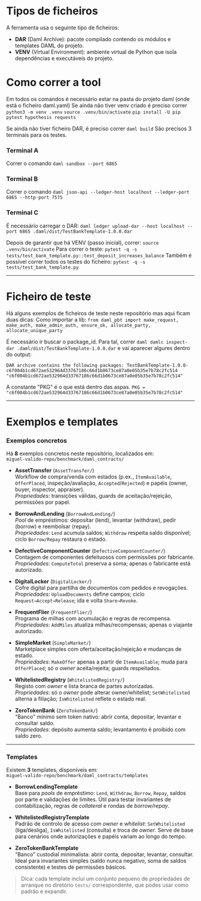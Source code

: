 # Tipos de ficheiros
A ferramenta usa o seguinte tipo de ficheiros:
- **DAR** (Daml Archive): pacote compilado contendo os módulos e templates DAML do projeto.
- **VENV** (Virtual Environment): ambiente virtual de Python que isola dependências e executáveis do projeto.

# Como correr a tool
Em todos os comandos é necessário estar na pasta do projeto daml (onde está o ficheiro daml.yaml)
Se ainda não tiver venv criado é preciso correr
```python3 -m venv .venv```
```source .venv/bin/activate```
```pip install -U pip pytest hypothesis requests```

Se ainda não tiver ficheiro DAR, é preciso correr
```daml build```
São precisos 3 terminais para os testes.

### Terminal A
Correr o comando
 ```daml sandbox --port 6865```

### Terminal B
Correr o comando
```daml json-api --ledger-host localhost --ledger-port 6865 --http-port 7575```

### Terminal C
É necessário carregar o DAR:
```daml ledger upload-dar --host localhost --port 6865 .daml/dist/TestBankTemplate-1.0.0.dar```

Depois de garantir que há VENV (passo inicial), correr:
 ```source .venv/bin/activate```
 Para correr o teste:
```pytest -q -s tests/test_bank_template.py::test_deposit_increases_balance```
Também é possível correr todos os testes do ficheiro:
```pytest -q -s tests/test_bank_template.py```

---------------------------------------------------------------------------------------------------------
# Ficheiro de teste
Há alguns exemplos de ficheiros de teste neste repositório mas aqui ficam duas dicas:
Como importar a lib:
```from daml_pbt import make_request, make_auth, make_admin_auth, ensure_ok, allocate_party, allocate_unique_party```

É necessário ir buscar o package_id. Para tal, correr 
 ```daml damlc inspect-dar .daml/dist/TestBankTemplate-1.0.0.dar```
e vai aparecer algures dentro do output:

```DAR archive contains the following packages: TestBankTemplate-1.0.0-c6f004b1cd672ae532964d33767186c66d1b0673ce87a0e05b35e7b78c2fc514 "c6f004b1cd672ae532964d33767186c66d1b0673ce87a0e05b35e7b78c2fc514"```

A constante "PKG" é o que está dentro das aspas.
```PKG = "c6f004b1cd672ae532964d33767186c66d1b0673ce87a0e05b35e7b78c2fc514"```

---------------------------------------------------------------------------------------------------------
# Exemplos e templates

### Exemplos concretos
Há **8** exemplos concretos neste repositório, localizados em:  
`miguel-valido-repo/benchmark/daml_contracts/`

- **AssetTransfer** (`AssetTransfer/`)  
  Workflow de compra/venda com estados (p.ex., `ItemAvailable`, `OfferPlaced`,
  inspeção/avaliação, `Accepted`/`Rejected`) e papéis (owner, buyer, inspector,
  appraiser).  
  *Propriedades*: transições válidas, guards de aceitação/rejeição, permissões
  por papel.

- **BorrowAndLending** (`BorrowAndLending/`)  
  *Pool* de empréstimos: depositar (lend), levantar (withdraw), pedir (borrow) e
  reembolsar (repay).  
  *Propriedades*: `Lend` acumula saldos; `Withdraw` respeita saldo disponível;
  ciclo `Borrow/Repay` restaura o estado.

- **DefectiveComponentCounter** (`DefectiveComponentCounter/`)  
  Contagem de componentes defeituosos com permissões por fabricante.  
  *Propriedades*: `ComputeTotal` preserva a soma; apenas o fabricante está
  autorizado.

- **DigitalLocker** (`DigitalLocker/`)  
  Cofre digital para partilha de documentos com pedidos e revogações.  
  *Propriedades*: `UploadDocuments` define campos; ciclo
  `Request→Accept→Release`; ida e volta `Share→Revoke`.

- **FrequentFlier** (`FrequentFlier/`)  
  Programa de milhas com acumulação e regras de recompensa.  
  *Propriedades*: `AddMiles` atualiza milhas/recompensas; apenas o viajante
  autorizado.

- **SimpleMarket** (`SimpleMarket/`)  
  Marketplace simples com oferta/aceitação/rejeição e mudanças de estado.  
  *Propriedades*: `MakeOffer` apenas a partir de `ItemAvailable`; muda para
  `OfferPlaced`; só o *owner* aceita/rejeita; guards respeitados.

- **WhitelistedRegistry** (`WhitelistedRegistry/`)  
  Registo com *owner* e lista branca de partes autorizadas.  
  *Propriedades*: só o *owner* pode alterar owner/whitelist; `SetWhitelisted`
  alterna a filiação; `IsWhitelisted` reflete o estado real.

- **ZeroTokenBank** (`ZeroTokenBank/`)  
  “Banco” mínimo sem token nativo: abrir conta, depositar, levantar e consultar
  saldo.  
  *Propriedades*: depósito aumenta saldo; levantamento é proibido com saldo zero.

---

### Templates
Existem **3** templates, disponíveis em:  
`miguel-valido-repo/benchmark/daml_contracts/templates`

- **BorrowLendingTemplate**  
  Base para *pools* de empréstimo: `Lend`, `Withdraw`, `Borrow`, `Repay`,
  saldos por parte e validações de limites. Útil para testar invariantes de
  contabilização, regras de *collateral* e rondas de *borrow/repay*.

- **WhitelistedRegistryTemplate**  
  Padrão de controlo de acesso com *owner* e *whitelist*: `SetWhitelisted`
  (liga/desliga), `IsWhitelisted` (consulta) e troca de *owner*. Serve de base
  para cenários onde autorizações e papéis variam ao longo do tempo.

- **ZeroTokenBankTemplate**  
  “Banco” custodial minimalista: abrir conta, depositar, levantar, consultar.
  Ideal para invariantes simples (saldo nunca negativo, soma de saldos
  consistente) e testes de permissões básicos.

> Dica: cada template inclui um conjunto pequeno de propriedades de arranque
> no diretório `tests/` correspondente, que podes usar como padrão e expandir.

